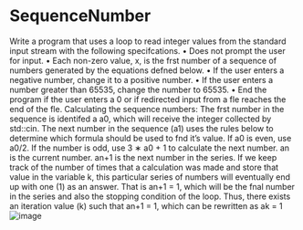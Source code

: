 # SequenceNumber
Write a program that uses a loop to read integer values from the standard input stream
with the following specifcations.
• Does not prompt the user for input.
• Each non-zero value, x, is the frst number of a sequence of numbers generated by the
equations defned below.
• If the user enters a negative number, change it to a positive number.
• If the user enters a number greater than 65535, change the number to 65535.
• End the program if the user enters a 0 or if redirected input from a fle reaches the end
of the fle.
Calculating the sequence numbers:
The frst number in the sequence is identifed a a0, which will receive the integer collected by
std::cin. The next number in the sequence (a1) uses the rules below to determine which
formula should be used to fnd it’s value. If a0 is even, use a0/2. If the number is odd, use
3 ∗ a0 + 1 to calculate the next number.
an is the current number. an+1 is the next number in the series.
If we keep track of the number of times that a calculation was made and store that value
in the variable k, this particular series of numbers will eventually end up with one (1) as an
answer. That is an+1 = 1, which will be the fnal number in the series and also the stopping
condition of the loop. Thus, there exists an iteration value (k) such that an+1 = 1, which
can be rewritten as ak = 1
![image](https://user-images.githubusercontent.com/25221118/200106406-5759e561-9174-4221-a9f5-45898313a1f1.png)

